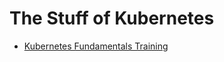 # The Stuff of Kubernetes

* [Kubernetes Fundamentals Training](https://github.com/omermahgoub/k8s/blob/master/docs/kubernetes-fundamental-training)
